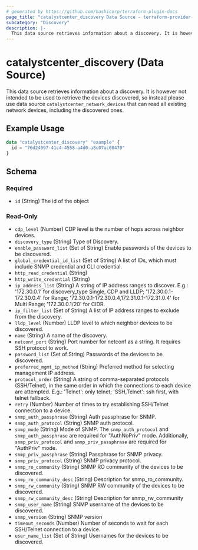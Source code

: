 ```yaml
---
# generated by https://github.com/hashicorp/terraform-plugin-docs
page_title: "catalystcenter_discovery Data Source - terraform-provider-catalystcenter"
subcategory: "Discovery"
description: |-
  This data source retrieves information about a discovery. It is however not intended to be used to retrieve the devices discovered, so instead please use data source catalystcenter_network_devices that can read all existing network devices, including the discovered ones.
---
```


# catalystcenter_discovery (Data Source)

This data source retrieves information about a discovery. It is however not intended to be used to retrieve the devices discovered, so instead please use data source `catalystcenter_network_devices` that can read all existing network devices, including the discovered ones.

## Example Usage

```terraform
data "catalystcenter_discovery" "example" {
  id = "76d24097-41c4-4558-a4d0-a8c07ac08470"
}
```

<!-- schema generated by tfplugindocs -->
## Schema

### Required

- `id` (String) The id of the object

### Read-Only

- `cdp_level` (Number) CDP level is the number of hops across neighbor devices.
- `discovery_type` (String) Type of Discovery.
- `enable_password_list` (Set of String) Enable passwords of the devices to be discovered.
- `global_credential_id_list` (Set of String) A list of IDs, which must include SNMP credential and CLI credential.
- `http_read_credential` (String)
- `http_write_credential` (String)
- `ip_address_list` (String) A string of IP address ranges to discover.  E.g.: '172.30.0.1' for discovery_type Single, CDP and LLDP; '172.30.0.1-172.30.0.4' for Range; '72.30.0.1-172.30.0.4,172.31.0.1-172.31.0.4' for Multi Range; '172.30.0.1/20' for CIDR.
- `ip_filter_list` (Set of String) A list of IP address ranges to exclude from the discovery.
- `lldp_level` (Number) LLDP level to which neighbor devices to be discovered.
- `name` (String) A name of the discovery.
- `netconf_port` (String) Port number for netconf as a string. It requires SSH protocol to work.
- `password_list` (Set of String) Passwords of the devices to be discovered.
- `preferred_mgmt_ip_method` (String) Preferred method for selecting management IP address.
- `protocol_order` (String) A string of comma-separated protocols (SSH/Telnet), in the same order in which the connections to each device are attempted. E.g.: 'Telnet': only telnet; 'SSH,Telnet': ssh first, with telnet fallback.
- `retry` (Number) Number of times to try establishing SSH/Telnet connection to a device.
- `snmp_auth_passphrase` (String) Auth passphrase for SNMP.
- `snmp_auth_protocol` (String) SNMP auth protocol.
- `snmp_mode` (String) Mode of SNMP. The `snmp_auth_protocol` and `snmp_auth_passphrase` are required for "AuthNoPriv" mode. Additionally, `snmp_priv_protocol` and `snmp_priv_passphrase` are required for "AuthPriv" mode.
- `snmp_priv_passphrase` (String) Passphrase for SNMP privacy.
- `snmp_priv_protocol` (String) SNMP privacy protocol.
- `snmp_ro_community` (String) SNMP RO community of the devices to be discovered.
- `snmp_ro_community_desc` (String) Description for snmp_ro_community.
- `snmp_rw_community` (String) SNMP RW community of the devices to be discovered.
- `snmp_rw_community_desc` (String) Description for snmp_rw_community
- `snmp_user_name` (String) SNMP username of the devices to be discovered.
- `snmp_version` (String) SNMP version
- `timeout_seconds` (Number) Number of seconds to wait for each SSH/Telnet connection to a device.
- `user_name_list` (Set of String) Usernames for the devices to be discovered.
